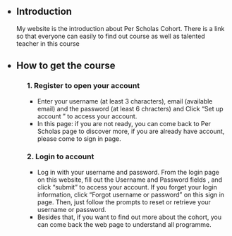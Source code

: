 <!DOCTYPE html>
<html>

<body>
	<main>
	<ul>	
<h2><li> Introduction </li></h2>
    <p>My website is the introduction about Per Scholas Cohort. There is a link so that everyone can easily to find out course as well as talented teacher in this course </p>
     
<h2><li> How to get the course</li></h2> 
<ol>
	   <h3>1.  Register to open your account</h3>
	   <ul>
		   <li>Enter your username (at least 3 characters), email (available email) and the password (at least 6 chracters) and Click “Set up account ” to access your account. </li>
		   <li>In this page: if you are not ready, you can come back to Per Scholas page to discover more, if you are already have account, please come to sign in page. </li>   
	   </ul>
	   <h3>2. Login to account</h3>
	   <ul>
		   <li>Log in with your username and password. From the login page on this website, fill out the Username and Password fields , and click “submit” to access your account. If you forget your login information, click “Forgot username or password” on this sign in page. Then, just follow the prompts to reset or retrieve your username or password.</li> 
		   <li>Besides that, if you want to find out more about the cohort, you can come back the web page to understand all programme.</li>
	   </ul>
</ol>
    
	 
   
   </ul>
	
 
 </main>	
  

</body>

</html>
